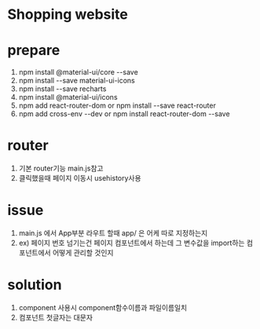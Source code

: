 # Shopping website

# prepare
1. npm install @material-ui/core --save
2. npm install --save material-ui-icons
3. npm install --save recharts
4. npm install @material-ui/icons 
5. npm add react-router-dom   or npm install --save react-router
6. npm add cross-env --dev  or npm install react-router-dom --save


# router
1. 기본 router기능 main.js참고
2. 클릭했을때 페이지 이동시 usehistory사용 


# issue
1. main.js 에서 App부분 라우트 할때 app/ 은 어케 따로 지정하는지
2. ex) 페이지 번호 넘기는건 페이지 컴포넌트에서 하는데 그 변수값을 import하는 컴포넌트에서 어떻게 관리할 것인지  

# solution
1. component 사용시 component함수이름과 파일이름일치
2. 컴포넌트 첫글자는 대문자


